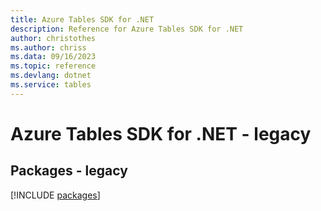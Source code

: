 ```yaml
---
title: Azure Tables SDK for .NET
description: Reference for Azure Tables SDK for .NET
author: christothes
ms.author: chriss
ms.data: 09/16/2023
ms.topic: reference
ms.devlang: dotnet
ms.service: tables
---
```

# Azure Tables SDK for .NET - legacy
## Packages - legacy
[!INCLUDE [packages](tables-index.md)]
